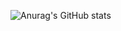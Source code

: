 

![Anurag's GitHub stats](https://github-readme-stats.vercel.app/api?username=naveenpawarx&show_icons=true&theme=radical)
